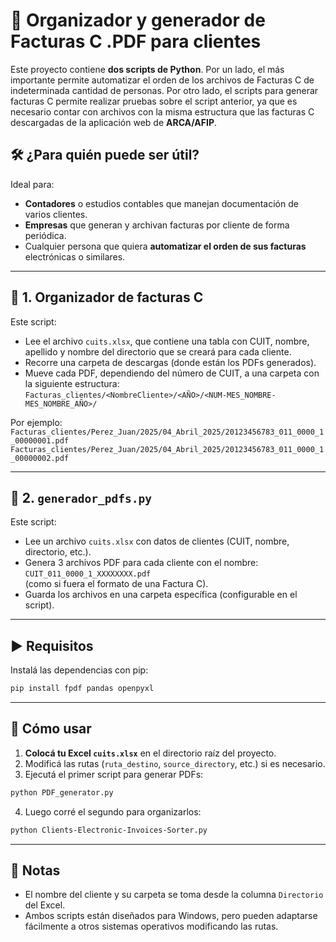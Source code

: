 # 💾 Organizador y generador de Facturas C .PDF para clientes


Este proyecto contiene **dos scripts de Python**. Por un lado, el más importante permite automatizar el orden de los archivos de Facturas C de indeterminada cantidad de personas. Por otro lado, el scripts para generar facturas C permite realizar pruebas sobre el script anterior, ya que es necesario contar con archivos con la misma estructura que las facturas C descargadas de la aplicación web de __ARCA/AFIP__.

## 🛠️ ¿Para quién puede ser útil?

Ideal para:
- **Contadores** o estudios contables que manejan documentación de varios clientes.
- **Empresas** que generan y archivan facturas por cliente de forma periódica.
- Cualquier persona que quiera **automatizar el orden de sus facturas** electrónicas o similares.
---
## 📂 1. Organizador de facturas C

Este script:

- Lee el archivo `cuits.xlsx`, que contiene una tabla con CUIT, nombre, apellido y nombre del directorio que se creará para cada cliente.
- Recorre una carpeta de descargas (donde están los PDFs generados).
- Mueve cada PDF, dependiendo del número de CUIT, a una carpeta con la siguiente estructura:  
  `Facturas_clientes/<NombreCliente>/<AÑO>/<NUM-MES_NOMBRE-MES_NOMBRE_AÑO>/`

Por ejemplo:  
`Facturas_clientes/Perez_Juan/2025/04_Abril_2025/20123456783_011_0000_1_00000001.pdf`
`Facturas_clientes/Perez_Juan/2025/04_Abril_2025/20123456783_011_0000_1_00000002.pdf`

---

## 📄 2. `generador_pdfs.py`

Este script:
- Lee un archivo `cuits.xlsx` con datos de clientes (CUIT, nombre, directorio, etc.).
- Genera 3 archivos PDF para cada cliente con el nombre:  
  `CUIT_011_0000_1_XXXXXXXX.pdf`  
  (como si fuera el formato de una Factura C).
- Guarda los archivos en una carpeta específica (configurable en el script).

---

## ▶️ Requisitos

Instalá las dependencias con pip:

```bash
pip install fpdf pandas openpyxl
```

---

## 🚀 Cómo usar

1. **Colocá tu Excel `cuits.xlsx`** en el directorio raíz del proyecto.
2. Modificá las rutas (`ruta_destino`, `source_directory`, etc.) si es necesario.
3. Ejecutá el primer script para generar PDFs:

```bash
python PDF_generator.py
```

4. Luego corré el segundo para organizarlos:

```bash
python Clients-Electronic-Invoices-Sorter.py
```

---

## 📌 Notas

- El nombre del cliente y su carpeta se toma desde la columna `Directorio` del Excel.
- Ambos scripts están diseñados para Windows, pero pueden adaptarse fácilmente a otros sistemas operativos modificando las rutas.


